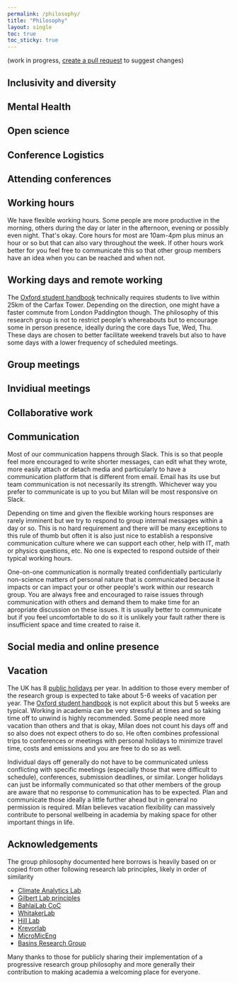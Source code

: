 ```yaml
---
permalink: /philosophy/
title: "Philosophy"
layout: single
toc: true
toc_sticky: true
---
```


(work in progress, [create a pull request](https://github.com/climate-modelling/climate-modelling.github.io/edit/main/_pages/philosophy.md) to suggest changes)

## Inclusivity and diversity

## Mental Health

## Open science

## Conference Logistics

## Attending conferences

## Working hours

We have flexible working hours. Some people are more productive in the morning,
others during the day or later in the afternoon, evening or possibly even night.
That's okay. Core hours for most are 10am-4pm plus minus an hour or so but that
can also vary throughout the week. If other hours work better for you
feel free to communicate this so that other group members have an idea when
you can be reached and when not.

## Working days and remote working

The [Oxford student handbook](https://www.ox.ac.uk/students/academic/student-handbook)
technically requires students to live within 25km of the Carfax Tower.
Depending on the direction, one might have a faster commute from London Paddington
though. The philosophy of this research group is not to restrict people's whereabouts
but to encourage some in person presence, ideally during the core days Tue, Wed, Thu.
These days are chosen to better facilitate weekend travels but also to have some
days with a lower frequency of scheduled meetings.

## Group meetings

## Invidiual meetings

## Collaborative work

## Communication

Most of our communication happens through Slack. This is so that people feel
more encouraged to write shorter messages, can edit what they wrote, more easily
attach or detach media and particularly to have a communication platform that
is different from email. Email has its use but team communication is not necessarily
its strength. Whichever way you prefer to communicate is up to you but Milan
will be most responsive on Slack.

Depending on time and given the flexible working hours responses are rarely
imminent but we try to respond to group internal messages within a day or so.
This is no hard requirement and there will be many exceptions to this rule
of thumb but often it is also just nice to establish a responsive communication
culture where we can support each other, help with IT, math or physics questions,
etc. No one is expected to respond outside of their typical working hours.

One-on-one communication is normally treated confidentially particularly
non-science matters of personal nature that is communicated because it
impacts or can impact your or other people's work within our research group.
You are always free and encouraged to raise issues through communication
with others and demand them to make time for an apropriate discussion on these
issues. It is usually better to communicate but if you feel uncomfortable
to do so it is unlikely your fault rather there is insufficient space and 
time created to raise it.

## Social media and online presence

## Vacation

The UK has 8 [public holidays](https://www.gov.uk/bank-holidays) per year.
In addition to those every member of the research group is expected to
take about 5-6 weeks of vacation per year.
The [Oxford student handbook](https://www.ox.ac.uk/students/academic/student-handbook)
is not explicit about this but 5 weeks are typical. Working in academia
can be very stressful at times and so taking time off to unwind is highly
recommended. Some people need more vacation than others and that is okay,
Milan does not count his days off and so also does not expect others to do so.
He often combines professional trips to conferences or meetings with personal
holidays to minimize travel time, costs and emissions and you are free to do
so as well. 

Individual days off generally do not have to be communicated unless conflicting
with specific meetings (especially those that were difficult to schedule),
conferences, submission deadlines, or similar. Longer holidays can just be
informally communicated so that other members of the group are aware
that no response to communication has to be expected. Plan and communicate those
ideally a little further ahead but in general no permission is required.
Milan believes vacation flexibility can massively contribute to
personal wellbeing in academia by making space for other important things in life.

## Acknowledgements

The group philosophy documented here borrows is heavily based on or copied from other following research
lab principles, likely in order of similarity

- [Climate Analytics Lab](https://climate-analytics-lab.github.io/philosophy/)
- [Gilbert Lab principles](http://gilbertlab.ucsd.edu/our-team/expectations-principles/)
- [BahlaiLab CoC](https://github.com/BahlaiLab/Policies/blob/master/Code_of_conduct.md)
- [WhitakerLab](https://github.com/WhitakerLab/Onboarding/blob/master/CODE_OF_CONDUCT.md)
- [Hill Lab](https://hillenvmodelling.github.io/coc.html)
- [Krevorlab](https://www.imperial.ac.uk/people/s.krevor)
- [MicroMicEng](http://www.expmicromech.com/people/code-of-conduct)
- [Basins Research Group](https://docs.google.com/document/d/10y7TP48ik1rcQBPA5Do8mZM7DJ5EbF0hyWP-csgb1QE/edit)

Many thanks to those for publicly sharing their implementation of a progressive research group philosophy
and more generally their contribution to making academia a welcoming place for everyone.
